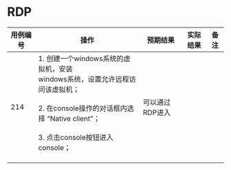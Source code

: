 # RDP

|用例编号|操作|预期结果|实际结果|备注|
|--------|----|--------|--------|----|
|214|1.  创建一个windows系统的虚拟机，安装<br/>    windows系统，设置允许远程访问该虚拟机；<br/><br/>2.  在console操作的对话框内选择 “Native client”；<br/><br/>3.  点击console按钮进入console；<br/><br/>|可以通过RDP进入|||

